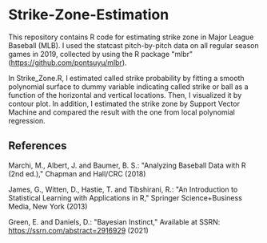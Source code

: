 # Strike-Zone-Estimation

This repository contains R code for estimating strike zone in Major League Baseball (MLB). 
I used the statcast pitch-by-pitch data on all regular season games in 2019, collected by using the R package "mlbr" (https://github.com/pontsuyu/mlbr). 

In Strike_Zone.R, 
I estimated called strike probability by fitting a smooth polynomial surface to dummy variable indicating called strike or ball 
as a function of the horizontal and vertical locations. 
Then, I visualized it by contour plot. 
In addition, 
I estimated the strike zone by Support Vector Machine and compared the result with the one from local polynomial regression.

## References

Marchi, M., Albert, J. and Baumer, B. S.: "Analyzing Baseball Data with R (2nd ed.)," Chapman and Hall/CRC (2018)

James, G., Witten, D., Hastie, T. and Tibshirani, R.: "An Introduction to Statistical Learning with Applications in R," Springer Science+Business Media, New York (2013)

Green, E. and Daniels, D.: "Bayesian Instinct," Available at SSRN: https://ssrn.com/abstract=2916929 (2021)
